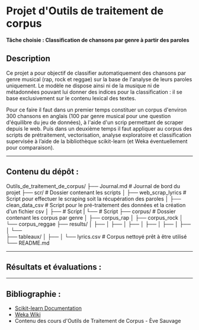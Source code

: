 # Projet d'Outils de traitement de corpus

**Tâche choisie : Classification de chansons par genre à partir des paroles**

## Description

Ce projet a pour objectif de classifier automatiquement des chansons par genre musical (rap, rock et reggae) sur la base de l'analyse de leurs paroles uniquement. Le modèle ne dispose ainsi ni de la musique ni de métadonnées pouvant lui donner des indices pour la classification : il se base exclusivement sur le contenu lexical des textes.

Pour ce faire il faut dans un premier temps constituer un corpus d'environ 300 chansons en anglais (100 par genre musical pour une question d'équilibre du jeu de données), à l'aide d'un scrip permettant de scraper depuis le web. Puis dans un deuxième temps il faut appliquer au corpus des scripts de prétraitement, vectorisation, analyse exploratoire et classification supervisée à l’aide de la bibliothèque scikit-learn (et Weka éventuellement pour comparaison).

---

## Contenu du dépôt :

Outils_de_traitement_de_corpus/
├── Journal.md                   # Journal de bord du projet
├── scr/                         # Dossier contenant les scripts
│   ├── web_scrap_lyrics         # Script pour effectuer le scraping soit la récupération des paroles
│   ├── clean_data_csv           # Script pour le pré-traitement des données et la création d'un fichier csv
│   ├──                          # Script
|   └──                          # Script
├── corpus/                      # Dossier contenant les corpus par genre
│   ├── corpus_rap
│   ├── corpus_rock
│   └── corpus_reggae
├── results/
│   ├── 
│   ├── 
│   ├── 
│   ├── 
│   ├── 
│   ├── 
│   └──  
├── tableaux/
│   ├── 
│   └── lyrics.csv               # Corpus nettoyé prêt à être utilisé
└── README.md

---

## Résultats et évaluations :



---

## Bibliographie :

* [Scikit-learn Documentation](https://scikit-learn.org/stable/)
* [Weka Wiki](https://waikato.github.io/weka-wiki/)
* Contenu des cours d'Outils de Traitement de Corpus - Ève Sauvage

